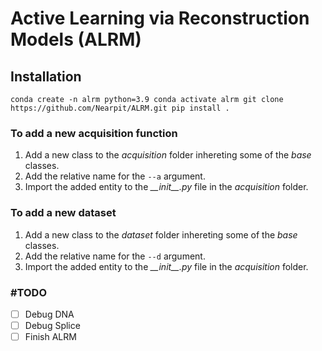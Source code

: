 # Active Learning via Reconstruction Models (ALRM)
## Installation

`
conda create -n alrm python=3.9
conda activate alrm
git clone https://github.com/Nearpit/ALRM.git
pip install .
`

### To add a new acquisition function

1. Add a new class to the _acquisition_ folder inhereting some of the _base_ classes.
2. Add the relative name for the `--a` argument.
3. Import the added entity to the _\_\_init\_\_.py_ file in the _acquisition_ folder.

### To add a new dataset

1. Add a new class to the _dataset_ folder inhereting some of the _base_ classes.
2. Add the relative name for the `--d` argument.
3. Import the added entity to the _\_\_init\_\_.py_ file in the _acquisition_ folder.


### \#TODO
- [ ] Debug DNA
- [ ] Debug Splice
- [ ] Finish ALRM 
